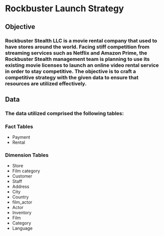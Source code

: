 # Rockbuster Launch Strategy
## Objective
### Rockbuster Stealth LLC is a movie rental company that used to have stores around the world. Facing stiff competition from streaming services such as Netflix and Amazon Prime, the Rockbuster Stealth management team is planning to use its existing movie licenses to launch an online video rental service in order to stay competitive. The objective is to craft a competitive strategy with the given data to ensure that resources are utilized effectively.
## Data
### The data utilized comprised the following tables:
### Fact Tables
- Payment
- Rental
### Dimension Tables
- Store
- Film category
- Customer
- Staff
- Address
- City
- Country
- film_actor
- Actor
- Inventory
- Film
- Category
- Language
